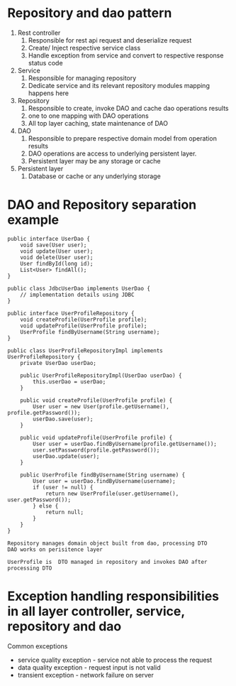 # Repository and dao pattern
1. Rest controller
   1. Responsible for rest api request and deserialize request
   2. Create/ Inject respective service class
   3. Handle exception from service and convert to respective response status code
2. Service
   1. Responsible for managing repository
   2. Dedicate service and its relevant repository modules mapping happens here
3. Repository
   1. Responsible to create, invoke DAO and cache dao operations results
   2. one to one mapping with DAO operations
   3. All top layer caching, state maintenance  of DAO 
4. DAO
   1. Responsible to prepare respective domain model from operation results
   2. DAO operations are access to underlying persistent layer.
   3. Persistent layer may be any storage or cache
5. Persistent layer
   1. Database or cache or any underlying storage


# DAO and Repository separation example
```
public interface UserDao {
    void save(User user);
    void update(User user);
    void delete(User user);
    User findById(long id);
    List<User> findAll();
}

public class JdbcUserDao implements UserDao {
    // implementation details using JDBC
}

public interface UserProfileRepository {
    void createProfile(UserProfile profile);
    void updateProfile(UserProfile profile);
    UserProfile findByUsername(String username);
}

public class UserProfileRepositoryImpl implements UserProfileRepository {
    private UserDao userDao;

    public UserProfileRepositoryImpl(UserDao userDao) {
        this.userDao = userDao;
    }

    public void createProfile(UserProfile profile) {
        User user = new User(profile.getUsername(), profile.getPassword());
        userDao.save(user);
    }

    public void updateProfile(UserProfile profile) {
        User user = userDao.findByUsername(profile.getUsername());
        user.setPassword(profile.getPassword());
        userDao.update(user);
    }

    public UserProfile findByUsername(String username) {
        User user = userDao.findByUsername(username);
        if (user != null) {
            return new UserProfile(user.getUsername(), user.getPassword());
        } else {
            return null;
        }
    }
}

Repository manages domain object built from dao, processing DTO
DAO works on perisitence layer

UserProfile is  DTO managed in repository and invokes DAO after processing DTO
```


# Exception handling responsibilities in all layer controller, service, repository and dao
Common exceptions 
   - service quality exception - service not able to process the request
   - data quality exception - request input is not valid
   - transient exception - network failure on server

